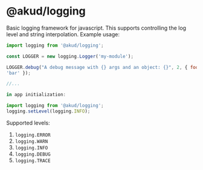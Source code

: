 # @akud/logging

Basic logging framework for javascript. This supports controlling the
log level and string interpolation. Example usage:

```javascript
import logging from '@akud/logging';

const LOGGER = new logging.Logger('my-module');

LOGGER.debug("A debug message with {} args and an object: {}", 2, { foo:
'bar' });

//...

in app initialization:

import logging from '@akud/logging';
logging.setLevel(logging.INFO);
```

Supported levels:

1. `logging.ERROR`
2. `logging.WARN`
3. `logging.INFO`
4. `logging.DEBUG`
5. `logging.TRACE`
